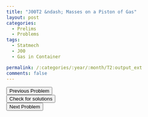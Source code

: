 ```yaml
---
title: "J00T2 &ndash; Masses on a Piston of Gas"
layout: post
categories:
  - Prelims
  - Problems
tags:
  - Statmech
  - J00
  - Gas in Container

permalink: /:categories/:year/:month/T2:output_ext
comments: false
---
```

<object data="2000J2T.pdf" type="application/pdf" width="100%" height="500"></object>

<div class='navbar'>
	<div float='left'><button onclick="window.location='T1.html'" >Previous Problem</button></div>
	<div float='center'><button onclick="window.location='https://princetonprelim.com/prelim/4/'">Check for solutions</button></div>
	<div float='right'><button onclick="window.location='T3.html'" > Next Problem</button></div>
</div>

